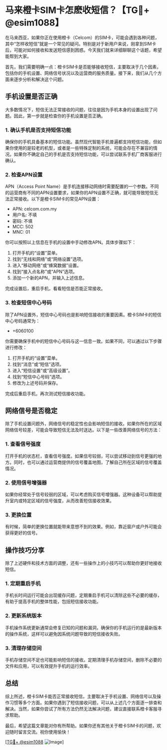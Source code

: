 # 马来橙卡SIM卡怎麽收短信？【TG💪+ @esim1088】

在马来西亚，如果你正在使用橙卡（Celcom）的SIM卡，可能会遇到各种问题，其中“怎样收短信”就是一个常见的疑问。特别是对于新用户来说，刚拿到SIM卡后，可能对如何接收和发送短信感到困惑。今天我们就来详细聊聊这个话题，希望能帮到大家。

首先，我们需要明确一点：橙卡SIM卡是否能够接收短信，主要取决于几个因素，包括你的手机设置、网络信号状况以及运营商的服务质量。接下来，我们从几个方面来逐步分析和解决这个问题。

## 手机设置是否正确

大多数情况下，短信无法正常接收的问题，往往是因为手机本身的设置出现了问题。因此，第一步就是检查你的手机设置是否正确。

### 1. 确认手机是否支持短信功能

确保你的手机具备基本的短信功能。虽然现代智能手机普遍都支持短信功能，但如果你使用的是较老的机型，或者是一些特殊定制的系统，可能会存在不兼容的情况。如果你不确定自己的手机是否支持短信功能，可以尝试联系手机厂商客服进行确认。

### 2. 检查APN设置

APN（Access Point Name）是手机连接移动网络时需要配置的一个参数。不同的运营商有不同的APN设置要求，如果你的APN设置不正确，就可能导致短信无法正常接收。以下是橙卡SIM卡的常见APN设置：

- APN: celcom.com.my  
- 用户名: 不填  
- 密码: 不填  
- MCC: 502  
- MNC: 01  

你可以按照以上信息在手机的设置中手动修改APN。具体步骤如下：

1. 打开手机的“设置”菜单。
2. 找到“无线和网络”或“网络设置”选项。
3. 进入“移动网络”或“蜂窝数据”设置。
4. 找到“接入点名称”或“APN”选项。
5. 添加一个新的APN，并输入上述信息。

完成设置后，重启手机，看看短信是否能正常接收。

### 3. 检查短信中心号码

除了APN设置外，短信中心号码也是影响短信接收的重要因素。橙卡SIM卡的短信中心号码通常为：

- +6060100

你需要确保手机中的短信中心号码与这一信息一致。如果不同，可以通过以下步骤进行修改：

1. 打开手机的“设置”菜单。
2. 找到“消息”或“短信”选项。
3. 进入“短信设置”或“高级设置”。
4. 找到“短信中心号码”选项。
5. 修改为上述号码并保存。

完成后重启手机，再次测试短信接收功能。

## 网络信号是否稳定

除了手机设置问题外，网络信号的稳定性也会影响短信的接收。如果你所在的区域网络信号较差，可能会导致短信无法及时送达。以下是一些改善网络信号的方法：

### 1. 查看信号强度

打开手机的状态栏，查看信号强度。如果信号较弱，可以尝试移动到信号更强的地方。同时，也可以通过运营商提供的信号覆盖地图，了解自己所在区域的信号覆盖情况。

### 2. 使用信号增强器

如果你经常处于信号较弱的区域，可以考虑购买信号增强器。这种设备可以帮助提升室内或特定区域的信号强度，从而改善短信接收效果。

### 3. 更换位置

有时候，简单的更换位置就能带来意想不到的效果。例如，靠近窗户或户外可能会获得更好的信号。

## 操作技巧分享

除了上述硬件和技术方面的调整，还有一些操作上的小技巧可以帮助你更好地接收短信。

### 1. 定期重启手机

手机长时间运行可能会出现缓存问题，定期重启手机可以清除这些不必要的缓存，有助于提高手机的整体性能，包括短信接收功能。

### 2. 更新系统版本

手机操作系统更新通常会修复已知的问题和漏洞，确保你的手机运行的是最新版本的操作系统，这样可以避免因系统问题导致的短信接收失败。

### 3. 清理存储空间

手机存储空间不足也可能影响短信的接收。定期清理手机存储空间，删除不必要的文件和应用，可以有效提升手机的运行效率。

## 总结

综上所述，橙卡SIM卡能否正常接收短信，主要取决于手机设置、网络信号以及操作习惯等多个方面。如果你遇到了短信接收问题，可以从上述几个方面逐一排查和解决。当然，如果你尝试了所有方法仍然无法解决问题，建议直接联系橙卡客服寻求帮助。

最后，希望这篇文章能对你有所帮助。如果你还有其他关于橙卡SIM卡的问题，欢迎随时留言交流。祝你使用愉快！

[[TG💪+ @esim1088](https://t.me/s/esim1088) ![Image](https://i.postimg.cc/4NQfJmqS/Snipaste-2025-05-13-00-14-12.png)]